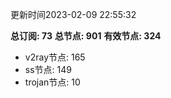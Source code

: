 更新时间2023-02-09 22:55:32

**总订阅: 73**
**总节点: 901**
**有效节点: 324**
- v2ray节点: 165
- ss节点: 149
- trojan节点: 10
